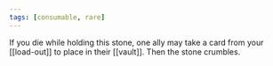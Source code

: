 ```yaml
---
tags: [consumable, rare]
---
```

If you die while holding this stone, one ally may take a card from your [[load-out]] to place in their [[vault]]. Then the stone crumbles.
